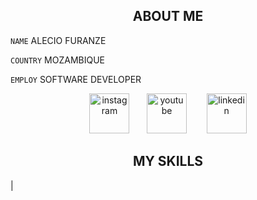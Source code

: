 <h2 align="center">ABOUT ME</h2>

<p><code>NAME</code> ALECIO FURANZE</p>
<p><code>COUNTRY</code> MOZAMBIQUE</p>
<p><code>EMPLOY</code> SOFTWARE DEVELOPER</p>

<p align="center">
  <a href="https://instagram.com/alec1o"><image width="64px" src="/instagram.png" alt="instagram"><a/>
  &nbsp;&nbsp;&nbsp;&nbsp;&nbsp;
  <a href="https://youtube.com/@alec1o"><image width="64px" src="/youtube.png" alt="youtube"><a/>&nbsp;
  &nbsp;&nbsp;&nbsp;&nbsp;&nbsp;
  <a href="https://linkedin.com/in/alec1o/"><image width="64px" src="/linkedin.png" alt="linkedin"><a/>
</p>

<h2 align="center">MY SKILLS</h2>

|


<!--
**alec1o/alec1o** is a ✨ _special_ ✨ repository because its `README.md` (this file) appears on your GitHub profile.

Here are some ideas to get you started:

- 🔭 I’m currently working on ...
- 🌱 I’m currently learning ...
- 👯 I’m looking to collaborate on ...
- 🤔 I’m looking for help with ...
- 💬 Ask me about ...
- 📫 How to reach me: ...
- 😄 Pronouns: ...
- ⚡ Fun fact: ...
-->
